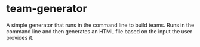 # team-generator
A simple generator that runs in the command line to build teams. 
Runs in the command line and then generates an HTML file based on the input the user provides it. 
